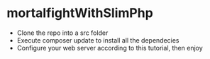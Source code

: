 # mortalfightWithSlimPhp

- Clone the repo into a src folder
- Execute composer update to install all the dependecies
- Configure your web server according to this tutorial, then enjoy
